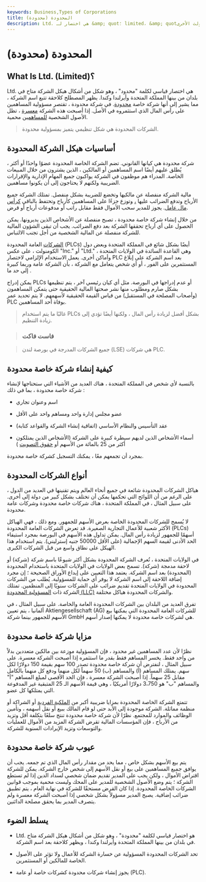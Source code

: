 ```yaml
---
keywords: Business,Types of Corporations
title: المحدودة (محدودة)
description: Ltd. هي اختصار لـ &amp; quot؛ limited، &amp; quot؛ نوع من التأسيس مستخدم في المملكة المتحدة وأيرلندا وكندا ودول الكومنولث الأخرى.
---
```


# المحدودة (محدودة)
## What Is Ltd. (Limited)؟

Ltd. هي اختصار قياسي لكلمة "محدود" ، وهو شكل من أشكال هيكل الشركة متاح في بلدان من بينها المملكة المتحدة وأيرلندا وكندا. يظهر المصطلح كلاحقة تتبع اسم الشركة ، مما يشير إلى أنها شركة خاصة [محدودة](/limited_company). في شركة محدودة ، تقتصر مسؤولية المساهمين على رأس المال الذي استثمروه في الأصل. إذا أصبحت هذه الشركة [معسرة](/insolvency) ، تظل الأصول الشخصية [للمساهمين](/shareholder) محمية.

> الشركات المحدودة هي شكل تنظيمي يتميز بمسؤولية محدودة.

>

## أساسيات هيكل الشركة المحدودة

شركة محدودة هي كيانها القانوني. تضم الشركة الخاصة المحدودة عضوًا واحدًا أو أكثر ، يُطلق عليهم أيضًا اسم المساهمين أو المالكين ، الذين يشترون من خلال المبيعات الخاصة. المدراء هم موظفون في الشركة يواكبون جميع المهام الإدارية والإقرارات الضريبية ولكنهم لا يحتاجون إلى أن يكونوا مساهمين.

مالية الشركة منفصلة عن مالكيها وتخضع للضريبة بشكل منفصل. تمتلك الشركة جميع الأرباح وتدفع الضرائب عليها [،](/company) وتوزع جزءًا على المساهمين كأرباح وتحتفظ بالباقي [كرأس مال عامل](/workingcapital). يجوز للمدير سحب الأموال فقط مقابل راتب أو مدفوعات أرباح أو قرض.

من خلال إنشاء شركة خاصة محدودة ، تصبح منفصلة عن الأشخاص الذين يديرونها. يمكن الحصول على أي أرباح تحققها الشركة بعد دفع الضرائب. يجب أن تبقى الشؤون المالية للشركة منفصلة عن المالية الشخصية من أجل تجنب الالتباس.

[الشركات](/plc) العامة المحدودة (PLCs) أيضًا بشكل شائع في المملكة المتحدة وبعض دول الكومنولث ، على عكس "Inc." أو "Ltd." ، وهي القاعدة السائدة في الولايات المتحدة وأماكن أخرى. يعمل الاستخدام الإلزامي لاختصار PLC بعد اسم الشركة على إبلاغ المستثمرين على الفور ، أو أي شخص يتعامل مع الشركة ، بأن الشركة عامة وربما كبيرة إلى حد ما .

يمكن إدراج PLCs أو عدم إدراجها في البورصة. مثل أي كيان رئيسي آخر ، يتم تنظيمها بشكل صارم ومطلوب منها نشر صحتها المالية الحقيقية حتى يتمكن المساهمون (وأصحاب المصلحة في المستقبل) من قياس القيمة الحقيقية لأسهمهم. لا يتم تحديد عمر PLC بوفاة أحد المساهمين.

> غالبًا ما يتم استخدام PLCs بشكل أفضل لزيادة رأس المال ، ولكنها أيضًا تؤدي إلى زيادة التنظيم.

>

> ### فاست فاكت

> جميع الشركات المدرجة في بورصة لندن (LSE) هي شركات PLC.

>

## كيفية إنشاء شركة خاصة محدودة

بالنسبة لأي شخص في المملكة المتحدة ، هناك العديد من الأشياء التي ستحتاجها لإنشاء شركة خاصة محدودة ، بما في ذلك :

- اسم وعنوان تجاري

- عضو مجلس إدارة واحد ومساهم واحد على الأقل

- عقد التأسيس والنظام الأساسي (اتفاقية إنشاء الشركة والقواعد كتابة)

- أسماء الأشخاص الذين لديهم سيطرة كبيرة على الشركة (الأشخاص الذين يمتلكون أكثر من 25 بالمائة من الأسهم أو [حقوق التصويت](/votingright) )

بمجرد أن تجمعهم معًا ، يمكنك التسجيل كشركة خاصة محدودة.

## أنواع الشركات المحدودة

هياكل الشركات المحدودة شائعة في جميع أنحاء العالم ويتم تقنينها في العديد من الدول ، على الرغم من أن اللوائح التي تحكمها يمكن أن تختلف بشكل كبير من دولة إلى أخرى. على سبيل المثال ، في المملكة المتحدة ، هناك شركات خاصة محدودة وشركات عامة محدودة.

لا يُسمح للشركات المحدودة الخاصة بعرض الأسهم للجمهور. ومع ذلك ، فهي الهياكل الأكثر شعبية للأعمال التجارية الصغيرة. قد تعرض الشركات العامة المحدودة (PLCs) أسهمًا للجمهور لزيادة رأس المال. يمكن تداول هذه الأسهم في البورصة بمجرد استيفاء الحد الأدنى لقيمة السهم الإجمالية (على الأقل 50000 جنيه إسترليني). يتم استخدام هذا الهيكل على نطاق واسع من قبل الشركات الكبرى.

في الولايات المتحدة ، تُعرف الشركة المحدودة بشكل أكثر شيوعًا باسم شركة (شركة) أو لاحقة مدمجة (شركة). تسمح بعض الولايات في الولايات المتحدة باستخدام المحدودة (المحدودة) بعد اسم الشركة. يعتمد هذا التعيين على إيداع الأوراق الصحيحة ؛ إن مجرد إضافة اللاحقة إلى اسم الشركة لا يوفر أي حماية للمسؤولية. يُطلب من الشركات المحدودة في الولايات المتحدة تقديم ضرائب على الشركات سنويًا إلى المنظمين. تمتلك الشركة ذات [المسؤولية المحدودة (LLC)](/llc) والشركات المحدودة هياكل مختلفة.

تفرق العديد من البلدان بين الشركات المحدودة العامة والخاصة. على سبيل المثال ، في ألمانيا ، يتم تعيين Aktiengesellschaft (AG) للشركات العامة المحدودة التي يمكنها بيع الأسهم للجمهور بينما شركة GmbH هي لشركات خاصة محدودة لا يمكنها إصدار أسهم.

## مزايا شركة خاصة محدودة

نظرًا لأن عدد المساهمين غير محدود ، فإن المسؤولية موزعة بين مالكين متعددين بدلاً من واحد فقط. يخسر المساهم فقط بقدر ما استثمره إذا أصبحت الشركة معسرة. على سبيل المثال ، لنفترض أن شركة خاصة محدودة تصدر 100 سهم بقيمة 150 دولارًا لكل سهم. يمتلك المساهم (أ) والمساهم (ب) 50 سهماً لكل منهما ودفع كل منهما بالكامل مقابل 25 سهماً. إذا أصبحت الشركة معسرة ، فإن الحد الأقصى لمبلغ المساهم "أ" والمساهم "ب" هو 3،750 دولارًا أمريكيًا ، وهي قيمة الأسهم الـ 25 المتبقية غير المدفوعة التي يمتلكها كل عضو.

تتمتع الشركة الخاصة المحدودة بمزايا ضريبية أكبر من [الملكية الفردية](/soleproprietorship) أو الشراكة أو منظمة مماثلة. الشركة موجودة إلى الأبد حتى لو قام المالك ببيع أو نقل أسهمه ، وتأمين الوظائف والموارد للمجتمع. نظرًا لأن شركة خاصة محدودة تنتج سلعًا بتكلفة أقل وتزيد من الأرباح ، فإن المؤسسات المالية تقرض الشركة المزيد من الأموال للعمليات والتوسعات وتزيد الإيرادات السنوية للشركة.

## عيوب شركة خاصة محدودة

يتم بيع الأسهم بشكل خاص ، مما يحد من مقدار رأس المال الذي تم جمعه. يجب أن يوافق جميع المساهمين على بيع أو نقل الأسهم إلى شخص خارج الشركة. يمكن للشركة اقتراض الأموال ، ولكن يجب على المدير تقديم ضمان شخصي لسداد الدين إذا لم تستطع الشركة ؛ يتم وضع الأصول الشخصية للمدير على المحك وليست محمية بموجب قوانين الشركات الخاصة المحدودة. إذا كان القرض مستحقًا للشركة في نهاية العام ، يتم تطبيق ضرائب إضافية. يصبح المدير مسؤولاً بشكل شخصي إذا أصبحت الشركة معسرة ولم يتصرف المدير بما يحقق مصلحة الدائنين.

## يسلط الضوء

- Ltd. هو اختصار قياسي لكلمة "محدودة" ، وهو شكل من أشكال هيكل الشركة متاح في بلدان من بينها المملكة المتحدة وأيرلندا وكندا ، ويظهر كلاحقة بعد اسم الشركة.

- تحد الشركات المحدودة المسؤولية عن خسارة الشركة للأعمال ولا تؤثر على الأصول الخاصة للمالكين أو المستثمرين.

- يجوز إنشاء شركات محدودة كشركات خاصة أو عامة (PLC).

